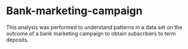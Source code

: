 # Bank-marketing-campaign

This analysis was performed to understand patterns in a data set on the outcome of a bank marketing campaign to obtain subscribers to term deposits.

